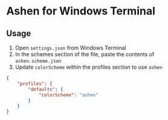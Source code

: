 # Ashen for Windows Terminal

## Usage
1. Open `settings.json` from Windows Terminal
2. In the schemes section of the file, paste the contents of `ashen.scheme.json`
3. Update `colorScheme` within the profiles section to use `ashen`

```json
{
    "profiles": {
        "defaults": {
            "colorScheme": "ashen"
        }
    }
}
```
